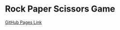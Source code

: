 # Rock Paper Scissors Game
[GitHub Pages Link](https://alekseimakonovitskii.github.io/Rock-Paper-Scissors-Game/)